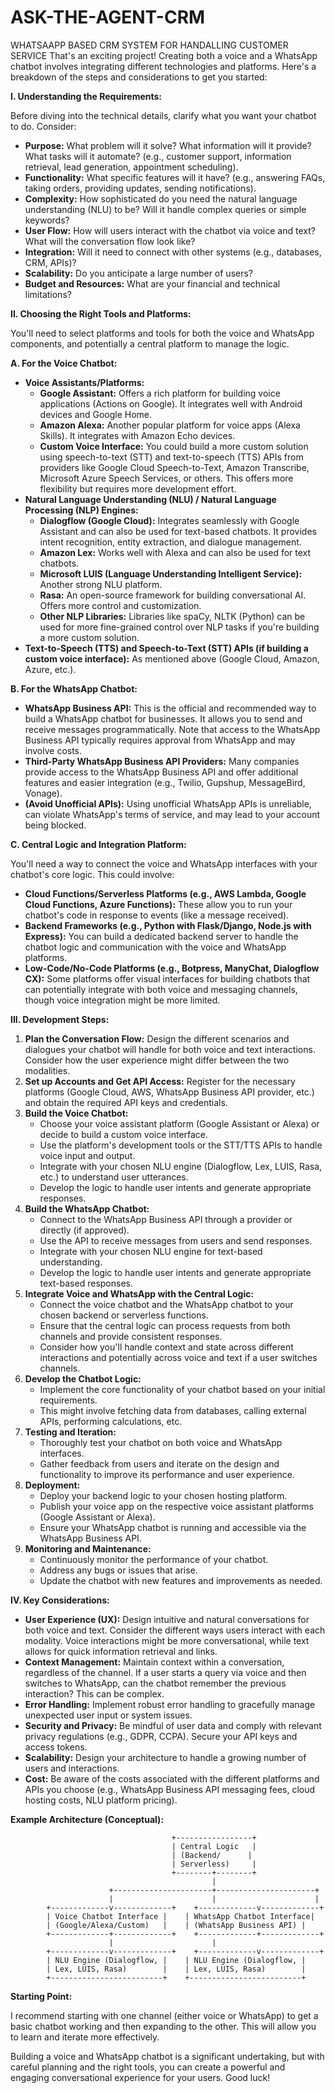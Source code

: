 # ASK-THE-AGENT-CRM
WHATSAAPP BASED CRM SYSTEM FOR HANDALLING CUSTOMER SERVICE
That's an exciting project! Creating both a voice and a WhatsApp chatbot involves integrating different technologies and platforms. Here's a breakdown of the steps and considerations to get you started:

**I. Understanding the Requirements:**

Before diving into the technical details, clarify what you want your chatbot to do. Consider:

* **Purpose:** What problem will it solve? What information will it provide? What tasks will it automate? (e.g., customer support, information retrieval, lead generation, appointment scheduling).
* **Functionality:** What specific features will it have? (e.g., answering FAQs, taking orders, providing updates, sending notifications).
* **Complexity:** How sophisticated do you need the natural language understanding (NLU) to be? Will it handle complex queries or simple keywords?
* **User Flow:** How will users interact with the chatbot via voice and text? What will the conversation flow look like?
* **Integration:** Will it need to connect with other systems (e.g., databases, CRM, APIs)?
* **Scalability:** Do you anticipate a large number of users?
* **Budget and Resources:** What are your financial and technical limitations?

**II. Choosing the Right Tools and Platforms:**

You'll need to select platforms and tools for both the voice and WhatsApp components, and potentially a central platform to manage the logic.

**A. For the Voice Chatbot:**

* **Voice Assistants/Platforms:**
    * **Google Assistant:** Offers a rich platform for building voice applications (Actions on Google). It integrates well with Android devices and Google Home.
    * **Amazon Alexa:** Another popular platform for voice apps (Alexa Skills). It integrates with Amazon Echo devices.
    * **Custom Voice Interface:** You could build a more custom solution using speech-to-text (STT) and text-to-speech (TTS) APIs from providers like Google Cloud Speech-to-Text, Amazon Transcribe, Microsoft Azure Speech Services, or others. This offers more flexibility but requires more development effort.
* **Natural Language Understanding (NLU) / Natural Language Processing (NLP) Engines:**
    * **Dialogflow (Google Cloud):** Integrates seamlessly with Google Assistant and can also be used for text-based chatbots. It provides intent recognition, entity extraction, and dialogue management.
    * **Amazon Lex:** Works well with Alexa and can also be used for text chatbots.
    * **Microsoft LUIS (Language Understanding Intelligent Service):** Another strong NLU platform.
    * **Rasa:** An open-source framework for building conversational AI. Offers more control and customization.
    * **Other NLP Libraries:** Libraries like spaCy, NLTK (Python) can be used for more fine-grained control over NLP tasks if you're building a more custom solution.
* **Text-to-Speech (TTS) and Speech-to-Text (STT) APIs (if building a custom voice interface):** As mentioned above (Google Cloud, Amazon, Azure, etc.).

**B. For the WhatsApp Chatbot:**

* **WhatsApp Business API:** This is the official and recommended way to build a WhatsApp chatbot for businesses. It allows you to send and receive messages programmatically. Note that access to the WhatsApp Business API typically requires approval from WhatsApp and may involve costs.
* **Third-Party WhatsApp Business API Providers:** Many companies provide access to the WhatsApp Business API and offer additional features and easier integration (e.g., Twilio, Gupshup, MessageBird, Vonage).
* **(Avoid Unofficial APIs):** Using unofficial WhatsApp APIs is unreliable, can violate WhatsApp's terms of service, and may lead to your account being blocked.

**C. Central Logic and Integration Platform:**

You'll need a way to connect the voice and WhatsApp interfaces with your chatbot's core logic. This could involve:

* **Cloud Functions/Serverless Platforms (e.g., AWS Lambda, Google Cloud Functions, Azure Functions):** These allow you to run your chatbot's code in response to events (like a message received).
* **Backend Frameworks (e.g., Python with Flask/Django, Node.js with Express):** You can build a dedicated backend server to handle the chatbot logic and communication with the voice and WhatsApp platforms.
* **Low-Code/No-Code Platforms (e.g., Botpress, ManyChat, Dialogflow CX):** Some platforms offer visual interfaces for building chatbots that can potentially integrate with both voice and messaging channels, though voice integration might be more limited.

**III. Development Steps:**

1.  **Plan the Conversation Flow:** Design the different scenarios and dialogues your chatbot will handle for both voice and text interactions. Consider how the user experience might differ between the two modalities.
2.  **Set up Accounts and Get API Access:** Register for the necessary platforms (Google Cloud, AWS, WhatsApp Business API provider, etc.) and obtain the required API keys and credentials.
3.  **Build the Voice Chatbot:**
    * Choose your voice assistant platform (Google Assistant or Alexa) or decide to build a custom voice interface.
    * Use the platform's development tools or the STT/TTS APIs to handle voice input and output.
    * Integrate with your chosen NLU engine (Dialogflow, Lex, LUIS, Rasa, etc.) to understand user utterances.
    * Develop the logic to handle user intents and generate appropriate responses.
4.  **Build the WhatsApp Chatbot:**
    * Connect to the WhatsApp Business API through a provider or directly (if approved).
    * Use the API to receive messages from users and send responses.
    * Integrate with your chosen NLU engine for text-based understanding.
    * Develop the logic to handle user intents and generate appropriate text-based responses.
5.  **Integrate Voice and WhatsApp with the Central Logic:**
    * Connect the voice chatbot and the WhatsApp chatbot to your chosen backend or serverless functions.
    * Ensure that the central logic can process requests from both channels and provide consistent responses.
    * Consider how you'll handle context and state across different interactions and potentially across voice and text if a user switches channels.
6.  **Develop the Chatbot Logic:**
    * Implement the core functionality of your chatbot based on your initial requirements.
    * This might involve fetching data from databases, calling external APIs, performing calculations, etc.
7.  **Testing and Iteration:**
    * Thoroughly test your chatbot on both voice and WhatsApp interfaces.
    * Gather feedback from users and iterate on the design and functionality to improve its performance and user experience.
8.  **Deployment:**
    * Deploy your backend logic to your chosen hosting platform.
    * Publish your voice app on the respective voice assistant platforms (Google Assistant or Alexa).
    * Ensure your WhatsApp chatbot is running and accessible via the WhatsApp Business API.
9.  **Monitoring and Maintenance:**
    * Continuously monitor the performance of your chatbot.
    * Address any bugs or issues that arise.
    * Update the chatbot with new features and improvements as needed.

**IV. Key Considerations:**

* **User Experience (UX):** Design intuitive and natural conversations for both voice and text. Consider the different ways users interact with each modality. Voice interactions might be more conversational, while text allows for quick information retrieval and links.
* **Context Management:** Maintain context within a conversation, regardless of the channel. If a user starts a query via voice and then switches to WhatsApp, can the chatbot remember the previous interaction? This can be complex.
* **Error Handling:** Implement robust error handling to gracefully manage unexpected user input or system issues.
* **Security and Privacy:** Be mindful of user data and comply with relevant privacy regulations (e.g., GDPR, CCPA). Secure your API keys and access tokens.
* **Scalability:** Design your architecture to handle a growing number of users and interactions.
* **Cost:** Be aware of the costs associated with the different platforms and APIs you choose (e.g., WhatsApp Business API messaging fees, cloud hosting costs, NLU platform pricing).

**Example Architecture (Conceptual):**

```
                                    +-----------------+
                                    | Central Logic   |
                                    | (Backend/      |
                                    | Serverless)     |
                                    +--------+--------+
                                             |
                      +----------------------+----------------------+
                      |                      |                      |
        +-------------v-------------+    +-------------v-------------+
        | Voice Chatbot Interface |    | WhatsApp Chatbot Interface|
        | (Google/Alexa/Custom)   |    | (WhatsApp Business API) |
        +-------------+-------------+    +-------------+-------------+
                      |                      |
        +-------------v-------------+    +-------------v-------------+
        | NLU Engine (Dialogflow, |    | NLU Engine (Dialogflow, |
        | Lex, LUIS, Rasa)        |    | Lex, LUIS, Rasa)        |
        +-------------------------+    +-------------------------+
```

**Starting Point:**

I recommend starting with one channel (either voice or WhatsApp) to get a basic chatbot working and then expanding to the other. This will allow you to learn and iterate more effectively.

Building a voice and WhatsApp chatbot is a significant undertaking, but with careful planning and the right tools, you can create a powerful and engaging conversational experience for your users. Good luck!
